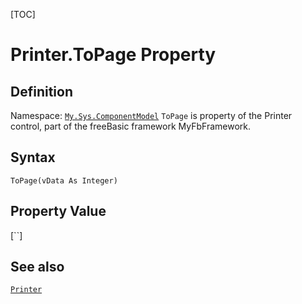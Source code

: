 [TOC]
# Printer.ToPage Property

## Definition
Namespace: [`My.Sys.ComponentModel`](My.Sys.ComponentModel.md)
`ToPage` is property of the Printer control, part of the freeBasic framework MyFbFramework.
## Syntax
```freeBasic
ToPage(vData As Integer)
```
## Property Value
[``]
## See also
[`Printer`](Printer.md)
